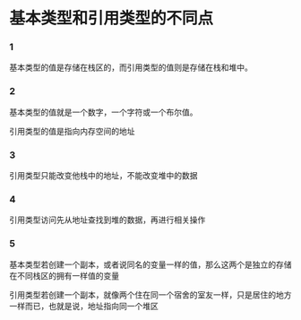 # 基本类型和引用类型的不同点



### 1

基本类型的值是存储在栈区的，而引用类型的值则是存储在栈和堆中。

### 2

基本类型的值就是一个数字，一个字符或一个布尔值。

引用类型的值是指向内存空间的地址

### 3

引用类型只能改变他栈中的地址，不能改变堆中的数据

### 4

引用类型访问先从地址查找到堆的数据，再进行相关操作

### 5

基本类型若创建一个副本，或者说同名的变量一样的值，那么这两个是独立的存储在不同栈区的拥有一样值的变量

引用类型若创建一个副本，就像两个住在同一个宿舍的室友一样，只是居住的地方一样而已，也就是说，地址指向同一个堆区





## 







